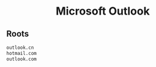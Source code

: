 


<h1 align="center">Microsoft Outlook</h1>  


## Roots


```html
outlook.cn
hotmail.com
outlook.com
```  

